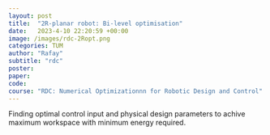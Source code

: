 ```yaml
---
layout: post
title:  "2R-planar robot: Bi-level optimisation"
date:   2023-4-10 22:20:59 +00:00
image: /images/rdc-2Ropt.png
categories: TUM
author: "Rafay"
subtitle: "rdc"
poster: 
paper:
code:
course: "RDC: Numerical Optimizationnn for Robotic Design and Control"
---
```


Finding optimal control input and physical design parameters to achive maximum workspace with minimum energy required.